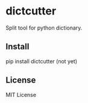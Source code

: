 # dictcutter
Split tool for python dictionary.

## Install
pip install dictcutter (not yet)

## License
MIT License